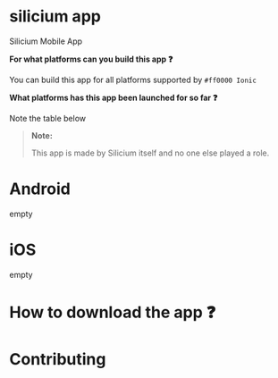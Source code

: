 # silicium app
Silicium Mobile App

<b>For what platforms can you build this app :question:</b> 

You can build this app for all platforms supported by `#ff0000 Ionic`

<b>What platforms has this app been launched for so far :question:</b>

Note the table below

> **Note:**
> 
> This app is made by Silicium itself and no one else played a role.

# Android
empty 

# iOS
empty

# How to download the app :question:

# Contributing
